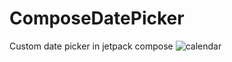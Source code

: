 # ComposeDatePicker
Custom date picker in jetpack compose
![calendar](https://user-images.githubusercontent.com/50372825/234139786-4166c418-83e5-4814-a201-0c13001a1fb4.PNG)

